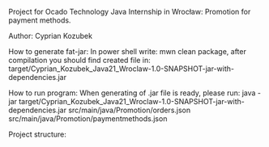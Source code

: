 Project for Ocado Technology Java Internship in Wrocław:
Promotion for payment methods.

Author: Cyprian Kozubek

How to generate fat-jar:
In power shell write: mwn clean package, after compilation you should find
created file in: 
target/Cyprian_Kozubek_Java21_Wroclaw-1.0-SNAPSHOT-jar-with-dependencies.jar


How to run program:
When generating of .jar file is ready, please run:
java -jar target/Cyprian_Kozubek_Java21_Wroclaw-1.0-SNAPSHOT-jar-with-dependencies.jar src/main/java/Promotion/orders.json src/main/java/Promotion/paymentmethods.json

Project structure:
